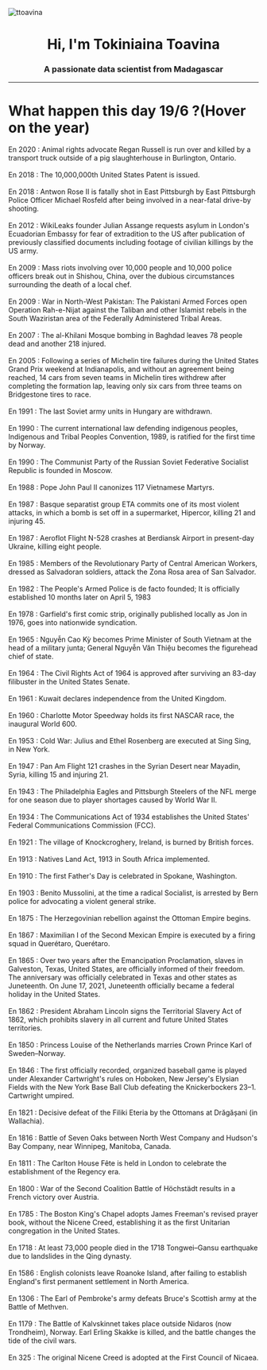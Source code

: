 
<p align="left"> <img src="https://komarev.com/ghpvc/?username=ttoavina&label=Profile%20views&color=0e75b6&style=flat" alt="ttoavina" /> </p>
<h1 align="center">Hi, I'm Tokiniaina Toavina</h1>
<h3 align="center">A passionate data scientist from Madagascar</h3>
    
<hr/>
<h1> What happen this day 19/6 ?(Hover on the year)</h1>

En 2020 : Animal rights advocate Regan Russell is run over and killed by a transport truck outside of a pig slaughterhouse in Burlington, Ontario.
<br/><br/>
En 2018 : The 10,000,000th United States Patent is issued.
<br/><br/>
En 2018 : Antwon Rose II is fatally shot in East Pittsburgh by East Pittsburgh Police Officer Michael Rosfeld after being involved in a near-fatal drive-by shooting.
<br/><br/>
En 2012 : WikiLeaks founder Julian Assange requests asylum in London's Ecuadorian Embassy for fear of extradition to the US after publication of previously classified documents including footage of civilian killings by the US army.
<br/><br/>
En 2009 : Mass riots involving over 10,000 people and 10,000 police officers break out in Shishou, China, over the dubious circumstances surrounding the death of a local chef.
<br/><br/>
En 2009 : War in North-West Pakistan: The Pakistani Armed Forces open Operation Rah-e-Nijat against the Taliban and other Islamist rebels in the South Waziristan area of the Federally Administered Tribal Areas.
<br/><br/>
En 2007 : The al-Khilani Mosque bombing in Baghdad leaves 78 people dead and another 218 injured.
<br/><br/>
En 2005 : Following a series of Michelin tire failures during the United States Grand Prix weekend at Indianapolis, and without an agreement being reached, 14 cars from seven teams in Michelin tires withdrew after completing the formation lap, leaving only six cars from three teams on Bridgestone tires to race.
<br/><br/>
En 1991 : The last Soviet army units in Hungary are withdrawn.
<br/><br/>
En 1990 : The current international law defending indigenous peoples, Indigenous and Tribal Peoples Convention, 1989, is ratified for the first time by Norway.
<br/><br/>
En 1990 : The Communist Party of the Russian Soviet Federative Socialist Republic is founded in Moscow.
<br/><br/>
En 1988 : Pope John Paul II canonizes 117 Vietnamese Martyrs.
<br/><br/>
En 1987 : Basque separatist group ETA commits one of its most violent attacks, in which a bomb is set off in a supermarket, Hipercor, killing 21 and injuring 45.
<br/><br/>
En 1987 : Aeroflot Flight N-528 crashes at Berdiansk Airport in present-day Ukraine, killing eight people.
<br/><br/>
En 1985 : Members of the Revolutionary Party of Central American Workers, dressed as Salvadoran soldiers, attack the Zona Rosa area of San Salvador.
<br/><br/>
En 1982 : The People's Armed Police is de facto founded; It is officially established 10 months later on April 5, 1983
<br/><br/>
En 1978 : Garfield's first comic strip, originally published locally as Jon in 1976, goes into nationwide syndication.
<br/><br/>
En 1965 : Nguyễn Cao Kỳ becomes Prime Minister of South Vietnam at the head of a military junta; General Nguyễn Văn Thiệu becomes the figurehead chief of state.
<br/><br/>
En 1964 : The Civil Rights Act of 1964 is approved after surviving an 83-day filibuster in the United States Senate.
<br/><br/>
En 1961 : Kuwait declares independence from the United Kingdom.
<br/><br/>
En 1960 : Charlotte Motor Speedway holds its first NASCAR race, the inaugural World 600.
<br/><br/>
En 1953 : Cold War: Julius and Ethel Rosenberg are executed at Sing Sing, in New York.
<br/><br/>
En 1947 : Pan Am Flight 121 crashes in the Syrian Desert near Mayadin, Syria, killing 15 and injuring 21.
<br/><br/>
En 1943 : The Philadelphia Eagles and Pittsburgh Steelers of the NFL merge for one season due to player shortages caused by World War II.
<br/><br/>
En 1934 : The Communications Act of 1934 establishes the United States' Federal Communications Commission (FCC).
<br/><br/>
En 1921 : The village of Knockcroghery, Ireland, is burned by British forces.
<br/><br/>
En 1913 : Natives Land Act, 1913 in South Africa implemented.
<br/><br/>
En 1910 : The first Father's Day is celebrated in Spokane, Washington.
<br/><br/>
En 1903 : Benito Mussolini, at the time a radical Socialist, is arrested by Bern police for advocating a violent general strike.
<br/><br/>
En 1875 : The Herzegovinian rebellion against the Ottoman Empire begins.
<br/><br/>
En 1867 : Maximilian I of the Second Mexican Empire is executed by a firing squad in Querétaro, Querétaro.
<br/><br/>
En 1865 : Over two years after the Emancipation Proclamation, slaves in Galveston, Texas, United States, are officially informed of their freedom. The anniversary was officially celebrated in Texas and other states as Juneteenth. On June 17, 2021, Juneteenth officially became a federal holiday in the United States.
<br/><br/>
En 1862 : President Abraham Lincoln signs the Territorial Slavery Act of 1862, which prohibits slavery in all current and future United States territories.
<br/><br/>
En 1850 : Princess Louise of the Netherlands marries Crown Prince Karl of Sweden–Norway.
<br/><br/>
En 1846 : The first officially recorded, organized baseball game is played under Alexander Cartwright's rules on Hoboken, New Jersey's Elysian Fields with the New York Base Ball Club defeating the Knickerbockers 23–1. Cartwright umpired.
<br/><br/>
En 1821 : Decisive defeat of the Filiki Eteria by the Ottomans at Drăgășani (in Wallachia).
<br/><br/>
En 1816 : Battle of Seven Oaks between North West Company and Hudson's Bay Company, near Winnipeg, Manitoba, Canada.
<br/><br/>
En 1811 : The Carlton House Fête is held in London to celebrate the establishment of the Regency era.
<br/><br/>
En 1800 : War of the Second Coalition Battle of Höchstädt results in a French victory over Austria.
<br/><br/>
En 1785 : The Boston King's Chapel adopts James Freeman's revised prayer book, without the Nicene Creed, establishing it as the first Unitarian congregation in the United States.
<br/><br/>
En 1718 : At least 73,000 people died in the 1718 Tongwei–Gansu earthquake due to landslides in the Qing dynasty.
<br/><br/>
En 1586 : English colonists leave Roanoke Island, after failing to establish England's first permanent settlement in North America.
<br/><br/>
En 1306 : The Earl of Pembroke's army defeats Bruce's Scottish army at the Battle of Methven.
<br/><br/>
En 1179 : The Battle of Kalvskinnet takes place outside Nidaros (now Trondheim), Norway. Earl Erling Skakke is killed, and the battle changes the tide of the civil wars.
<br/><br/>
En 325 : The original Nicene Creed is adopted at the First Council of Nicaea.
<br/><br/>
